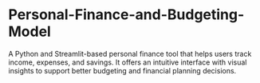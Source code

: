# Personal-Finance-and-Budgeting-Model
A Python and Streamlit-based personal finance tool that helps users track income, expenses, and savings. It offers an intuitive interface with visual insights to support better budgeting and financial planning decisions.
